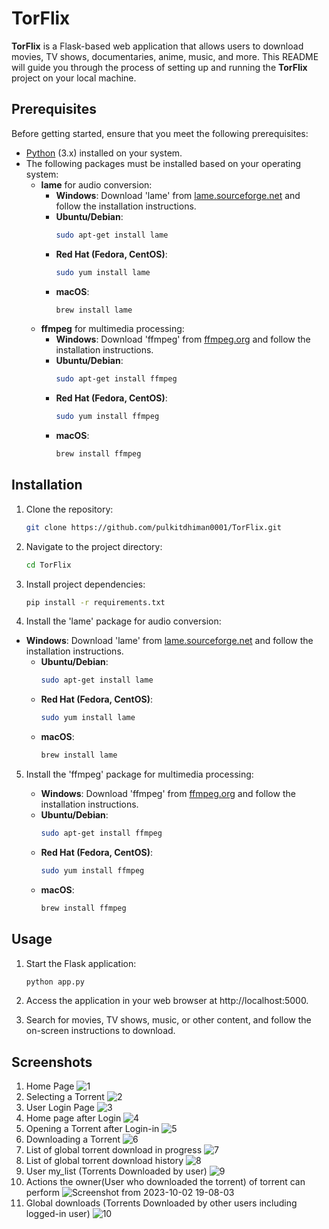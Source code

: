# TorFlix

**TorFlix** is a Flask-based web application that allows users to download movies, TV shows, documentaries, anime, music, and more. This README will guide you through the process of setting up and running the **TorFlix** project on your local machine.

## Prerequisites

Before getting started, ensure that you meet the following prerequisites:

- [Python](https://www.python.org/downloads/) (3.x) installed on your system.
- The following packages must be installed based on your operating system:
  - **lame** for audio conversion:
    - **Windows**: Download 'lame' from [lame.sourceforge.net](http://lame.sourceforge.net/) and follow the installation instructions.
    - **Ubuntu/Debian**:
      ```bash
      sudo apt-get install lame
      ```
    - **Red Hat (Fedora, CentOS)**:
      ```bash
      sudo yum install lame
      ```
    - **macOS**:
      ```bash
      brew install lame
      ```
  - **ffmpeg** for multimedia processing:
    - **Windows**: Download 'ffmpeg' from [ffmpeg.org](https://www.ffmpeg.org/download.html) and follow the installation instructions.
    - **Ubuntu/Debian**:
      ```bash
      sudo apt-get install ffmpeg
      ```
    - **Red Hat (Fedora, CentOS)**:
      ```bash
      sudo yum install ffmpeg
      ```
    - **macOS**:
      ```bash
      brew install ffmpeg
      ```

## Installation

1. Clone the repository:

   ```bash
   git clone https://github.com/pulkitdhiman0001/TorFlix.git
   ```

2. Navigate to the project directory:

   ```bash
   cd TorFlix
   ```

3. Install project dependencies:

   ```bash
   pip install -r requirements.txt
   ```

4. Install the 'lame' package for audio conversion:

  - **Windows**: Download 'lame' from [lame.sourceforge.net](http://lame.sourceforge.net/) and follow the installation instructions.
    - **Ubuntu/Debian**:
      ```bash
      sudo apt-get install lame
      ```
    - **Red Hat (Fedora, CentOS)**:
      ```bash
      sudo yum install lame
      ```
    - **macOS**:
      ```bash
      brew install lame
      ```
5. Install the 'ffmpeg' package for multimedia processing:

    - **Windows**: Download 'ffmpeg' from [ffmpeg.org](https://www.ffmpeg.org/download.html) and follow the installation instructions.
    - **Ubuntu/Debian**:
      ```bash
      sudo apt-get install ffmpeg
      ```
    - **Red Hat (Fedora, CentOS)**:
      ```bash
      sudo yum install ffmpeg
      ```
    - **macOS**:
      ```bash
      brew install ffmpeg
      ```

## Usage

1. Start the Flask application:

   ```bash
   python app.py
   ```

2. Access the application in your web browser at http://localhost:5000.

3. Search for movies, TV shows, music, or other content, and follow the on-screen instructions to download.

## Screenshots

1. Home Page
![1](https://github.com/pulkitdhiman0001/TorFlix/assets/115160739/079cffea-9b80-48b8-a1fc-4c89f59f84bb)
2. Selecting a Torrent
![2](https://github.com/pulkitdhiman0001/TorFlix/assets/115160739/5869fb7f-dc7f-49de-ab5a-74b8204af926)
3. User Login Page
![3](https://github.com/pulkitdhiman0001/TorFlix/assets/115160739/7a4f4414-660c-4324-a244-1570c1d89332)
4. Home page after Login
![4](https://github.com/pulkitdhiman0001/TorFlix/assets/115160739/f0386f41-7105-4037-914f-78a2622272ab)
5. Opening a Torrent after Login-in
![5](https://github.com/pulkitdhiman0001/TorFlix/assets/115160739/5a9bb6cc-1bfc-47df-b79b-c0f7df822980)
6. Downloading a Torrent
![6](https://github.com/pulkitdhiman0001/TorFlix/assets/115160739/685f10d0-9470-4f65-8084-70e40151e6c3)
7. List of global torrent download in progress
![7](https://github.com/pulkitdhiman0001/TorFlix/assets/115160739/16544eed-2b6f-48f5-85c7-09ba342a262a)
8. List of global torrent download history
![8](https://github.com/pulkitdhiman0001/TorFlix/assets/115160739/3809898c-a441-4ef6-89b8-5dfcbc86a1e2)
9. User my_list (Torrents Downloaded by user)
![9](https://github.com/pulkitdhiman0001/TorFlix/assets/115160739/41d96fda-b642-4516-b8e0-1e76e19428b4)
10. Actions the owner(User who downloaded the torrent) of torrent can perform
![Screenshot from 2023-10-02 19-08-03](https://github.com/pulkitdhiman0001/TorFlix/assets/115160739/85a7cd25-bddb-4118-a80a-c4a95b19d290)
11. Global downloads (Torrents Downloaded by other users including logged-in user)
![10](https://github.com/pulkitdhiman0001/TorFlix/assets/115160739/7847e59d-1eaa-4df8-9adc-4726516a8ad7)

